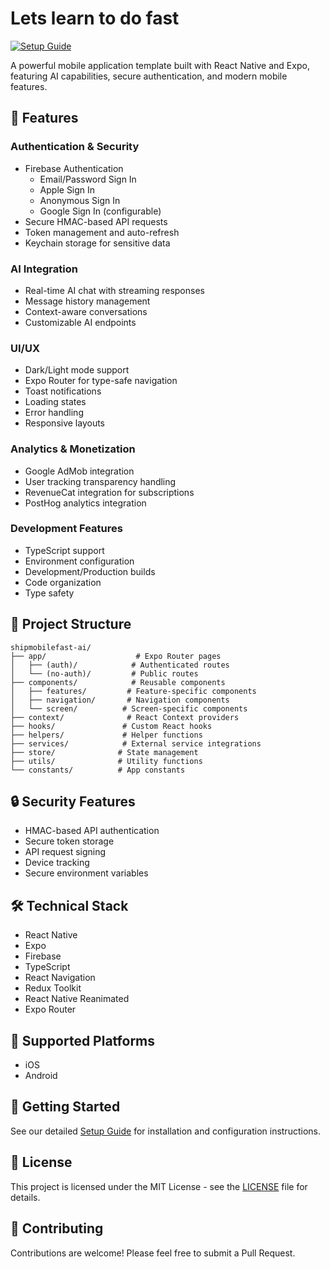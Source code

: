 # Lets learn to do fast

[![Setup Guide](https://img.shields.io/badge/Setup-Guide-blue.svg)](SETUP.md)

A powerful mobile application template built with React Native and Expo, featuring AI capabilities, secure authentication, and modern mobile features.

## 🚀 Features

### Authentication & Security

- Firebase Authentication
  - Email/Password Sign In
  - Apple Sign In
  - Anonymous Sign In
  - Google Sign In (configurable)
- Secure HMAC-based API requests
- Token management and auto-refresh
- Keychain storage for sensitive data

### AI Integration

- Real-time AI chat with streaming responses
- Message history management
- Context-aware conversations
- Customizable AI endpoints

### UI/UX

- Dark/Light mode support
- Expo Router for type-safe navigation
- Toast notifications
- Loading states
- Error handling
- Responsive layouts

### Analytics & Monetization

- Google AdMob integration
- User tracking transparency handling
- RevenueCat integration for subscriptions
- PostHog analytics integration

### Development Features

- TypeScript support
- Environment configuration
- Development/Production builds
- Code organization
- Type safety

## 📁 Project Structure

```
shipmobilefast-ai/
├── app/                    # Expo Router pages
│   ├── (auth)/            # Authenticated routes
│   └── (no-auth)/         # Public routes
├── components/            # Reusable components
│   ├── features/         # Feature-specific components
│   ├── navigation/       # Navigation components
│   └── screen/          # Screen-specific components
├── context/              # React Context providers
├── hooks/               # Custom React hooks
├── helpers/             # Helper functions
├── services/            # External service integrations
├── store/              # State management
├── utils/              # Utility functions
└── constants/          # App constants
```

## 🔒 Security Features

- HMAC-based API authentication
- Secure token storage
- API request signing
- Device tracking
- Secure environment variables

## 🛠 Technical Stack

- React Native
- Expo
- Firebase
- TypeScript
- React Navigation
- Redux Toolkit
- React Native Reanimated
- Expo Router

## 📱 Supported Platforms

- iOS
- Android

## 🔧 Getting Started

See our detailed [Setup Guide](SETUP.md) for installation and configuration instructions.

## 📄 License

This project is licensed under the MIT License - see the [LICENSE](LICENSE) file for details.

## 🤝 Contributing

Contributions are welcome! Please feel free to submit a Pull Request.
